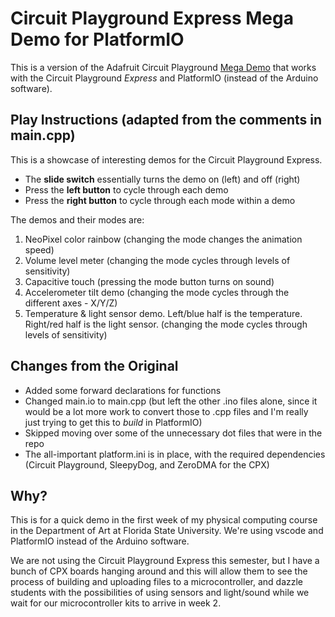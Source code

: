 # Circuit Playground Express Mega Demo for PlatformIO

This is a version of the Adafruit Circuit Playground [Mega Demo](https://github.com/adafruit/Adafruit_CircuitPlayground/tree/master/examples/mega_demo) that works with the Circuit Playground *Express* and PlatformIO (instead of the Arduino software). 

## Play Instructions (adapted from the comments in main.cpp)

This is a showcase of interesting demos for the Circuit Playground Express. 

* The **slide switch** essentially turns the demo on (left) and off (right)
* Press the **left button** to cycle through each demo
* Press the **right button** to cycle through each mode within a demo

The demos and their modes are:

1. NeoPixel color rainbow (changing the mode changes the animation speed)
2. Volume level meter (changing the mode cycles through levels of sensitivity)
3. Capacitive touch (pressing the mode button turns on sound)
4. Accelerometer tilt demo (changing the mode cycles through the different axes - X/Y/Z)
5. Temperature & light sensor demo. Left/blue half is the temperature. Right/red half is the light sensor. (changing the mode cycles through levels of sensitivity)

## Changes from the Original

* Added some forward declarations for functions
* Changed main.io to main.cpp (but left the other .ino files alone, since it would be a lot more work to convert those to .cpp files and I'm really just trying to get this to *build* in PlatformIO)
* Skipped moving over some of the unnecessary dot files that were in the repo
* The all-important platform.ini is in place, with the required dependencies (Circuit Playground, SleepyDog, and ZeroDMA for the CPX)

## Why?

This is for a quick demo in the first week of my physical computing course in the Department of Art at Florida State University. We're using vscode and PlatformIO instead of the Arduino software.

We are not using the Circuit Playground Express this semester, but I have a bunch of CPX boards hanging around and this will allow them to see the process of building and uploading files to a microcontroller, and dazzle students with the possibilities of using sensors and light/sound while we wait for our microcontroller kits to arrive in week 2.
